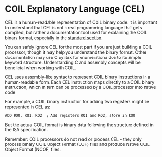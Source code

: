 # COIL Explanatory Language (CEL)

CEL is a human-readable representation of COIL binary code. It is important to understand that CEL is not a real programming language that gets compiled, but rather a documentation tool used for explaining the COIL binary format, especially in the [standard section](./coil/std.md).

You can safely ignore CEL for the most part if you are just building a COIL processor, though it may help you understand the binary format. Other documentation may use C syntax for enumerations due to its simple keyword structure. Understanding C and assembly concepts will be beneficial when working with COIL.

CEL uses assembly-like syntax to represent COIL binary instructions in a human-readable form. Each CEL instruction maps directly to a COIL binary instruction, which in turn can be processed by a COIL processor into native code.

For example, a COIL binary instruction for adding two registers might be represented in CEL as:

```
ADD RQ0, RQ1, RQ2  ; Add registers RQ1 and RQ2, store in RQ0
```

But the actual COIL format is binary data following the structure defined in the ISA specification.

Remember: COIL processors do not read or process CEL - they only process binary COIL Object Format (COF) files and produce Native COIL Object Format (NCOF) files.

